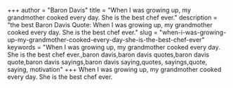 +++
author = "Baron Davis"
title = "When I was growing up, my grandmother cooked every day. She is the best chef ever."
description = "the best Baron Davis Quote: When I was growing up, my grandmother cooked every day. She is the best chef ever."
slug = "when-i-was-growing-up-my-grandmother-cooked-every-day-she-is-the-best-chef-ever"
keywords = "When I was growing up, my grandmother cooked every day. She is the best chef ever.,baron davis,baron davis quotes,baron davis quote,baron davis sayings,baron davis saying,quotes, sayings,quote, saying, motivation"
+++
When I was growing up, my grandmother cooked every day. She is the best chef ever.
